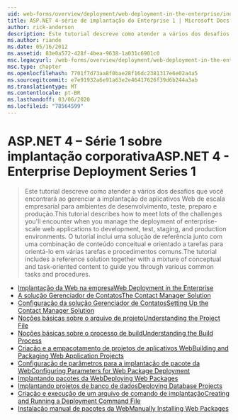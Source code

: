 ```yaml
---
uid: web-forms/overview/deployment/web-deployment-in-the-enterprise/index
title: ASP.NET 4-série de implantação do Enterprise 1 | Microsoft Docs
author: rick-anderson
description: Este tutorial descreve como atender a vários dos desafios que você encontrará ao gerenciar a implantação de aplicativos Web de escala empresarial para desenvolver...
ms.author: riande
ms.date: 05/16/2012
ms.assetid: 83e0a572-428f-4bea-9638-1a031c6901c0
msc.legacyurl: /web-forms/overview/deployment/web-deployment-in-the-enterprise
msc.type: chapter
ms.openlocfilehash: 7701f7d73aa8f0bae28f16dc2381317e6e02a4a5
ms.sourcegitcommit: e7e91932a6e91a63e2e46417626f39d6b244a3ab
ms.translationtype: MT
ms.contentlocale: pt-BR
ms.lasthandoff: 03/06/2020
ms.locfileid: "78564599"
---
```

# <a name="aspnet-4---enterprise-deployment-series-1"></a><span data-ttu-id="50dca-103">ASP.NET 4 – Série 1 sobre implantação corporativa</span><span class="sxs-lookup"><span data-stu-id="50dca-103">ASP.NET 4 - Enterprise Deployment Series 1</span></span>

> <span data-ttu-id="50dca-104">Este tutorial descreve como atender a vários dos desafios que você encontrará ao gerenciar a implantação de aplicativos Web de escala empresarial para ambientes de desenvolvimento, teste, preparo e produção.</span><span class="sxs-lookup"><span data-stu-id="50dca-104">This tutorial describes how to meet lots of the challenges you'll encounter when you manage the deployment of enterprise-scale web applications to development, test, staging, and production environments.</span></span> <span data-ttu-id="50dca-105">O tutorial inclui uma solução de referência junto com uma combinação de conteúdo conceitual e orientado a tarefas para orientá-lo em várias tarefas e procedimentos comuns.</span><span class="sxs-lookup"><span data-stu-id="50dca-105">The tutorial includes a reference solution together with a mixture of conceptual and task-oriented content to guide you through various common tasks and procedures.</span></span>

- [<span data-ttu-id="50dca-106">Implantação da Web na empresa</span><span class="sxs-lookup"><span data-stu-id="50dca-106">Web Deployment in the Enterprise</span></span>](web-deployment-in-the-enterprise.md)
- [<span data-ttu-id="50dca-107">A solução Gerenciador de Contatos</span><span class="sxs-lookup"><span data-stu-id="50dca-107">The Contact Manager Solution</span></span>](the-contact-manager-solution.md)
- [<span data-ttu-id="50dca-108">Configuração da solução Gerenciador de Contatos</span><span class="sxs-lookup"><span data-stu-id="50dca-108">Setting Up the Contact Manager Solution</span></span>](setting-up-the-contact-manager-solution.md)
- [<span data-ttu-id="50dca-109">Noções básicas sobre o arquivo de projeto</span><span class="sxs-lookup"><span data-stu-id="50dca-109">Understanding the Project File</span></span>](understanding-the-project-file.md)
- [<span data-ttu-id="50dca-110">Noções básicas sobre o processo de build</span><span class="sxs-lookup"><span data-stu-id="50dca-110">Understanding the Build Process</span></span>](understanding-the-build-process.md)
- [<span data-ttu-id="50dca-111">Criação e a empacotamento de projetos de aplicativos Web</span><span class="sxs-lookup"><span data-stu-id="50dca-111">Building and Packaging Web Application Projects</span></span>](building-and-packaging-web-application-projects.md)
- [<span data-ttu-id="50dca-112">Configuração de parâmetros para a implantação de pacote da Web</span><span class="sxs-lookup"><span data-stu-id="50dca-112">Configuring Parameters for Web Package Deployment</span></span>](configuring-parameters-for-web-package-deployment.md)
- [<span data-ttu-id="50dca-113">Implantando pacotes da Web</span><span class="sxs-lookup"><span data-stu-id="50dca-113">Deploying Web Packages</span></span>](deploying-web-packages.md)
- [<span data-ttu-id="50dca-114">Implantando projetos de banco de dados</span><span class="sxs-lookup"><span data-stu-id="50dca-114">Deploying Database Projects</span></span>](deploying-database-projects.md)
- [<span data-ttu-id="50dca-115">Criação e execução de um arquivo de comando de implantação</span><span class="sxs-lookup"><span data-stu-id="50dca-115">Creating and Running a Deployment Command File</span></span>](creating-and-running-a-deployment-command-file.md)
- [<span data-ttu-id="50dca-116">Instalação manual de pacotes da Web</span><span class="sxs-lookup"><span data-stu-id="50dca-116">Manually Installing Web Packages</span></span>](manually-installing-web-packages.md)
